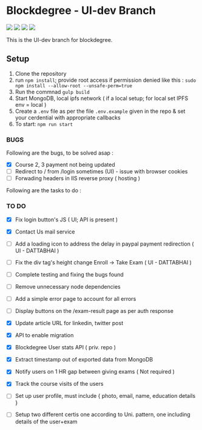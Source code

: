 # Blockdegree - UI-dev Branch

<img src="https://img.shields.io/badge/deploy--ready-no-red" />

<img src="https://img.shields.io/badge/tested-ongoing-blue" />
<img src="https://img.shields.io/badge/uat--ready-yes-green" />  
<img src="https://img.shields.io/badge/UI--ready-ongoing-blue" />  

This is the UI-dev branch for blockdegree. 

## Setup

1. Clone the repository
2. run `npm install`; provide root access if permission denied like this : `sudo npm install --allow-root --unsafe-perm=true`
3. Run the commnad `gulp build`
4. Start MongoDB, local ipfs network ( if a local setup; for local set IPFS env = local )
5. Create a `.env` file as per the file `.env.example` given in the repo & set your cerdential with appropriate callbacks
6. To start: `npm run start`  

### BUGS
Following are the bugs, to be solved asap : 
- [x] Course 2, 3 payment not being updated
- [ ] Redirect to / from /login sometimes (UI) - issue with browser cookies
- [ ] Forwading headers in IIS reverse proxy ( hosting )

Following are the tasks to do : 
### TO DO 
- [x] Fix login button's JS ( UI; API is present )
- [x] Contact Us mail service
- [ ] Add a loading icon to address the delay in paypal payment redirection ( UI - DATTABHAI )
- [ ] Fix the div tag's height change Enroll -> Take Exam ( UI - DATTABHAI )
- [ ] Complete testing and fixing the bugs found 
- [ ] Remove unnecessary node dependencies
- [ ] Add a simple error page to account for all errors
- [ ] Display buttons on the /exam-result page as per auth response
- [x] Update article URL for linkedin, twitter post
- [x] API to enable migration
- [x] Blockdegree User stats API ( priv. repo ) 
- [x] Extract timestamp out of exported data from MongoDB
- [x] Notify users on 1 HR gap between giving exams ( Not required )
- [x] Track the course visits of the users 
- [ ] Set up user profile, must include { photo, email, name, education details }
- [ ] Setup two different certis one according to Uni. pattern, one including details of the user+exam

